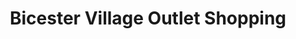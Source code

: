 ---
title: "Bicester Village Outlet Shopping"
url: /bicester/bicester-village-outlet-shopping/
shop: mall
---